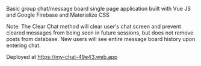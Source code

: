 Basic group chat/message board single page application built with Vue JS and Google Firebase and Materialize CSS

Note: The Clear Chat method will clear user's chat screen and prevent cleared messages from being seen in future sessions, but does not remove posts from database.  New users will see entire message board history upon entering chat.  

Deployed at https://my-chat-49e43.web.app
